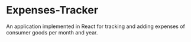 # Expenses-Tracker
An application implemented in React for tracking and adding expenses of consumer goods per month and year.
